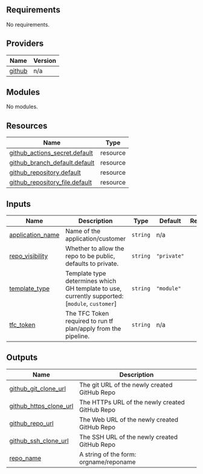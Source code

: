 ## Requirements

No requirements.

## Providers

| Name | Version |
|------|---------|
| <a name="provider_github"></a> [github](#provider\_github) | n/a |

## Modules

No modules.

## Resources

| Name | Type |
|------|------|
| [github_actions_secret.default](https://registry.terraform.io/providers/hashicorp/github/latest/docs/resources/actions_secret) | resource |
| [github_branch_default.default](https://registry.terraform.io/providers/hashicorp/github/latest/docs/resources/branch_default) | resource |
| [github_repository.default](https://registry.terraform.io/providers/hashicorp/github/latest/docs/resources/repository) | resource |
| [github_repository_file.default](https://registry.terraform.io/providers/hashicorp/github/latest/docs/resources/repository_file) | resource |

## Inputs

| Name | Description | Type | Default | Required |
|------|-------------|------|---------|:--------:|
| <a name="input_application_name"></a> [application\_name](#input\_application\_name) | Name of the application/customer | `string` | n/a | yes |
| <a name="input_repo_visibility"></a> [repo\_visibility](#input\_repo\_visibility) | Whether to allow the repo to be public, defaults to private. | `string` | `"private"` | no |
| <a name="input_template_type"></a> [template\_type](#input\_template\_type) | Template type determines which GH template to use, currently supported: [`module`, `customer`] | `string` | `"module"` | no |
| <a name="input_tfc_token"></a> [tfc\_token](#input\_tfc\_token) | The TFC Token required to run tf plan/apply from the pipeline. | `string` | n/a | yes |

## Outputs

| Name | Description |
|------|-------------|
| <a name="output_github_git_clone_url"></a> [github\_git\_clone\_url](#output\_github\_git\_clone\_url) | The git URL of the newly created GitHub Repo |
| <a name="output_github_https_clone_url"></a> [github\_https\_clone\_url](#output\_github\_https\_clone\_url) | The HTTPs URL of the newly created GitHub Repo |
| <a name="output_github_repo_url"></a> [github\_repo\_url](#output\_github\_repo\_url) | The Web URL of the newly created GitHub Repo |
| <a name="output_github_ssh_clone_url"></a> [github\_ssh\_clone\_url](#output\_github\_ssh\_clone\_url) | The SSH URL of the newly created GitHub Repo |
| <a name="output_repo_name"></a> [repo\_name](#output\_repo\_name) | A string of the form: orgname/reponame |
